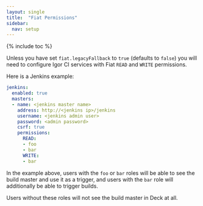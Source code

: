 ```yaml
---
layout: single
title:  "Fiat Permissions"
sidebar:
  nav: setup
---
```


{% include toc %}

Unless you have set `fiat.legacyFallback` to `true` (defaults to `false`) you will need to configure 
Igor CI services with Fiat `READ` and `WRITE` permissions.

Here is a Jenkins example:

```yaml
jenkins:
  enabled: true
  masters:
  - name: <jenkins master name>
    address: http://<jenkins ip>/jenkins
    username: <jenkins admin user>
    password: <admin password>
    csrf: true
    permissions:
      READ:
      - foo
      - bar
      WRITE:
      - bar
```

In the example above, users with the `foo` or `bar` roles will be able to see the build master and 
use it as a trigger, and users with the `bar` role will additionally be able to trigger builds. 

Users without these roles will not see the build master in Deck at all.
